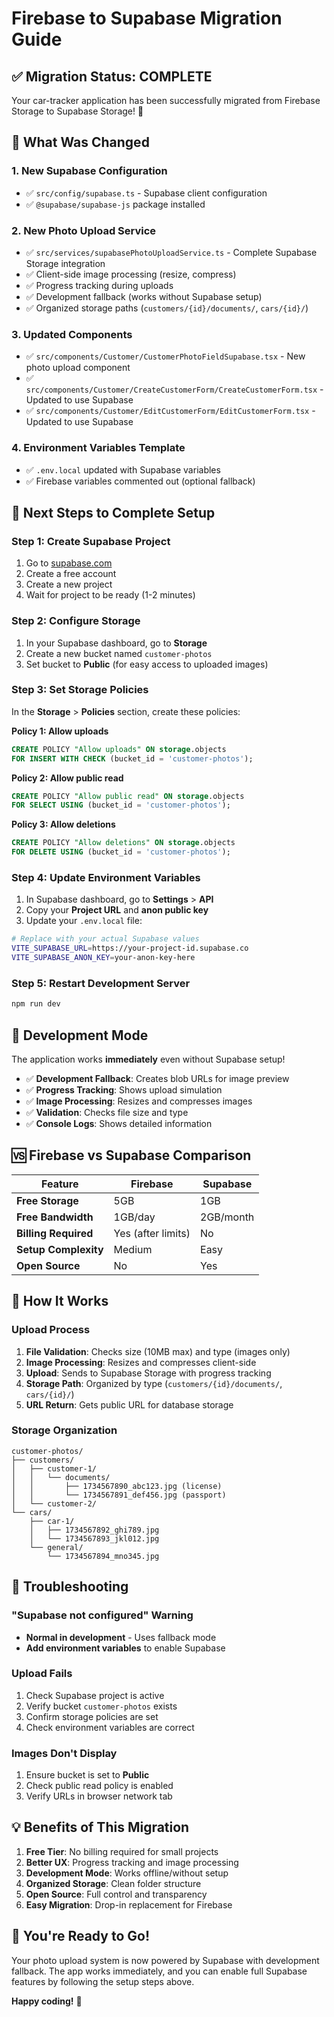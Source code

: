 # Firebase to Supabase Migration Guide

## ✅ Migration Status: COMPLETE

Your car-tracker application has been successfully migrated from Firebase Storage to Supabase Storage! 🎉

## 🔧 What Was Changed

### 1. **New Supabase Configuration** 
- ✅ `src/config/supabase.ts` - Supabase client configuration
- ✅ `@supabase/supabase-js` package installed

### 2. **New Photo Upload Service**
- ✅ `src/services/supabasePhotoUploadService.ts` - Complete Supabase Storage integration
- ✅ Client-side image processing (resize, compress)
- ✅ Progress tracking during uploads
- ✅ Development fallback (works without Supabase setup)
- ✅ Organized storage paths (`customers/{id}/documents/`, `cars/{id}/`)

### 3. **Updated Components**
- ✅ `src/components/Customer/CustomerPhotoFieldSupabase.tsx` - New photo upload component
- ✅ `src/components/Customer/CreateCustomerForm/CreateCustomerForm.tsx` - Updated to use Supabase
- ✅ `src/components/Customer/EditCustomerForm/EditCustomerForm.tsx` - Updated to use Supabase

### 4. **Environment Variables Template**
- ✅ `.env.local` updated with Supabase variables
- ✅ Firebase variables commented out (optional fallback)

## 🚀 Next Steps to Complete Setup

### Step 1: Create Supabase Project
1. Go to [supabase.com](https://supabase.com)
2. Create a free account
3. Create a new project
4. Wait for project to be ready (1-2 minutes)

### Step 2: Configure Storage
1. In your Supabase dashboard, go to **Storage**
2. Create a new bucket named `customer-photos`
3. Set bucket to **Public** (for easy access to uploaded images)

### Step 3: Set Storage Policies
In the **Storage** > **Policies** section, create these policies:

**Policy 1: Allow uploads**
```sql
CREATE POLICY "Allow uploads" ON storage.objects
FOR INSERT WITH CHECK (bucket_id = 'customer-photos');
```

**Policy 2: Allow public read**
```sql
CREATE POLICY "Allow public read" ON storage.objects
FOR SELECT USING (bucket_id = 'customer-photos');
```

**Policy 3: Allow deletions**
```sql
CREATE POLICY "Allow deletions" ON storage.objects
FOR DELETE USING (bucket_id = 'customer-photos');
```

### Step 4: Update Environment Variables
1. In Supabase dashboard, go to **Settings** > **API**
2. Copy your **Project URL** and **anon public key**
3. Update your `.env.local` file:

```bash
# Replace with your actual Supabase values
VITE_SUPABASE_URL=https://your-project-id.supabase.co
VITE_SUPABASE_ANON_KEY=your-anon-key-here
```

### Step 5: Restart Development Server
```bash
npm run dev
```

## 🎯 Development Mode

The application works **immediately** even without Supabase setup!

- ✅ **Development Fallback**: Creates blob URLs for image preview
- ✅ **Progress Tracking**: Shows upload simulation
- ✅ **Image Processing**: Resizes and compresses images
- ✅ **Validation**: Checks file size and type
- ✅ **Console Logs**: Shows detailed information

## 🆚 Firebase vs Supabase Comparison

| Feature | Firebase | Supabase |
|---------|----------|----------|
| **Free Storage** | 5GB | 1GB |
| **Free Bandwidth** | 1GB/day | 2GB/month |
| **Billing Required** | Yes (after limits) | No |
| **Setup Complexity** | Medium | Easy |
| **Open Source** | No | Yes |

## 🔧 How It Works

### Upload Process
1. **File Validation**: Checks size (10MB max) and type (images only)
2. **Image Processing**: Resizes and compresses client-side
3. **Upload**: Sends to Supabase Storage with progress tracking
4. **Storage Path**: Organized by type (`customers/{id}/documents/`, `cars/{id}/`)
5. **URL Return**: Gets public URL for database storage

### Storage Organization
```
customer-photos/
├── customers/
│   ├── customer-1/
│   │   └── documents/
│   │       ├── 1734567890_abc123.jpg (license)
│   │       └── 1734567891_def456.jpg (passport)
│   └── customer-2/
└── cars/
    ├── car-1/
    │   ├── 1734567892_ghi789.jpg
    │   └── 1734567893_jkl012.jpg
    └── general/
        └── 1734567894_mno345.jpg
```

## 🐛 Troubleshooting

### "Supabase not configured" Warning
- **Normal in development** - Uses fallback mode
- **Add environment variables** to enable Supabase

### Upload Fails
1. Check Supabase project is active
2. Verify bucket `customer-photos` exists
3. Confirm storage policies are set
4. Check environment variables are correct

### Images Don't Display
1. Ensure bucket is set to **Public**
2. Check public read policy is enabled
3. Verify URLs in browser network tab

## 💡 Benefits of This Migration

1. **Free Tier**: No billing required for small projects
2. **Better UX**: Progress tracking and image processing
3. **Development Mode**: Works offline/without setup
4. **Organized Storage**: Clean folder structure
5. **Open Source**: Full control and transparency
6. **Easy Migration**: Drop-in replacement for Firebase

## 🎉 You're Ready to Go!

Your photo upload system is now powered by Supabase with development fallback. The app works immediately, and you can enable full Supabase features by following the setup steps above.

**Happy coding!** 🚀